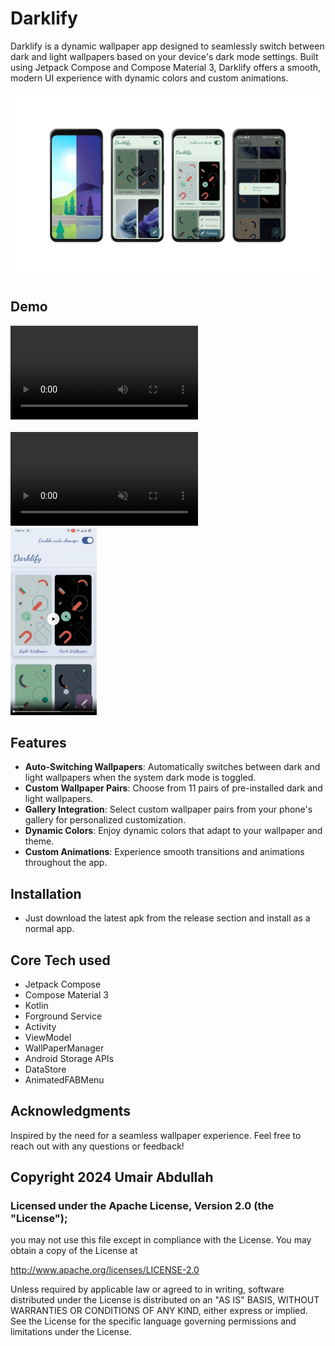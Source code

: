 # Darklify

Darklify is a dynamic wallpaper app designed to seamlessly switch between dark and light wallpapers based on your device's dark mode settings. Built using Jetpack Compose and Compose Material 3, Darklify offers a smooth, modern UI experience with dynamic colors and custom animations.

![ScreenShot](/DarklifyCover.png)

## Demo
<div>
<video controls src="/DarklifyDemo.mp4" type="video/mp4"></video>
</div>

<br/>
    <div><video controls src="https://github.com/Anthonyy232/Paperize/assets/60626873/015afb04-e3f3-4641-b8f9-707cfa26d16f" muted="true"></video></div>
</div>

<a href="https://rajaumair7890.github.io/darklifydemo">
    <img src="/darklifydemo.png" alt="Darklify Demo" height="300px">
</a>

## Features

- **Auto-Switching Wallpapers**: Automatically switches between dark and light wallpapers when the system dark mode is toggled.
- **Custom Wallpaper Pairs**: Choose from 11 pairs of pre-installed dark and light wallpapers.
- **Gallery Integration**: Select custom wallpaper pairs from your phone's gallery for personalized customization.
- **Dynamic Colors**: Enjoy dynamic colors that adapt to your wallpaper and theme.
- **Custom Animations**: Experience smooth transitions and animations throughout the app.

## Installation
- Just download the latest apk from the release section and install as a normal app.

## Core Tech used
- Jetpack Compose
- Compose Material 3
- Kotlin
- Forground Service
- Activity
- ViewModel
- WallPaperManager
- Android Storage APIs
- DataStore
- AnimatedFABMenu

## Acknowledgments
Inspired by the need for a seamless wallpaper experience.
Feel free to reach out with any questions or feedback!

## Copyright 2024 Umair Abdullah

### Licensed under the Apache License, Version 2.0 (the "License");
you may not use this file except in compliance with the License.
You may obtain a copy of the License at

http://www.apache.org/licenses/LICENSE-2.0

Unless required by applicable law or agreed to in writing, software
distributed under the License is distributed on an "AS IS" BASIS,
WITHOUT WARRANTIES OR CONDITIONS OF ANY KIND, either express or implied.
See the License for the specific language governing permissions and
limitations under the License.


